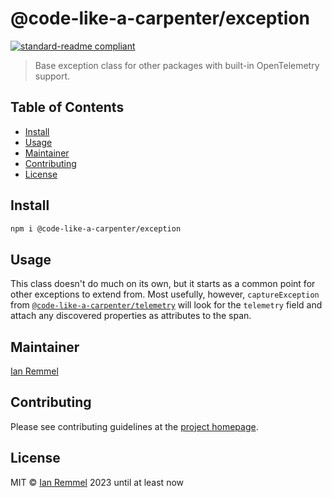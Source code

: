 # @code-like-a-carpenter/exception

[![standard-readme compliant](https://img.shields.io/badge/readme%20style-standard-brightgreen.svg?style=flat-square)](https://github.com/RichardLitt/standard-readme)

> Base exception class for other packages with built-in OpenTelemetry support.

## Table of Contents

-   [Install](#install)
-   [Usage](#usage)
-   [Maintainer](#maintainer)
-   [Contributing](#contributing)
-   [License](#license)

## Install

```bash
npm i @code-like-a-carpenter/exception
```

## Usage

This class doesn't do much on its own, but it starts as a common point for other
exceptions to extend from. Most usefully, however, `captureException` from
[`@code-like-a-carpenter/telemetry`](../telemetry) will look for the `telemetry`
field and attach any discovered properties as attributes to the span.

## Maintainer

[Ian Remmel](https://www.ianwremmel.com)

## Contributing

Please see contributing guidelines at the
[project homepage](https://www.github.com/code-like-a-carpenter/workbench/).

## License

MIT © [Ian Remmel](https://www.ianwremmel.com) 2023 until at least now
